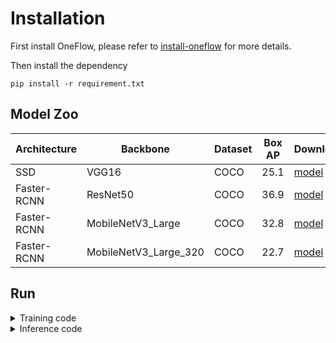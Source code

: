 # Installation
First install OneFlow, please refer to [install-oneflow](https://github.com/Oneflow-Inc/oneflow#install-oneflow) for more details.

Then install the dependency
```Shell
pip install -r requirement.txt
```

## Model Zoo
| Architecture| Backbone |Dataset | Box AP |  Download  |
|-------------|----------|--------|--------|--------------|
| SSD      | VGG16 | COCO |25.1 | [model](https://oneflow-public.oss-cn-beijing.aliyuncs.com/model_zoo/flowvision/detection/ssd/ssd300_vgg16.tar.gz)|
| Faster-RCNN      | ResNet50 | COCO |36.9 | [model](https://oneflow-public.oss-cn-beijing.aliyuncs.com/model_zoo/flowvision/detection/faster_rcnn/fasterrcnn_resnet50_fpn_coco.tar.gz)|
| Faster-RCNN      | MobileNetV3_Large | COCO |32.8 | [model](https://oneflow-public.oss-cn-beijing.aliyuncs.com/model_zoo/flowvision/detection/faster_rcnn/fasterrcnn_mobilenet_v3_large_fpn.tar.gz)|
| Faster-RCNN      | MobileNetV3_Large_320 | COCO |22.7 | [model](https://oneflow-public.oss-cn-beijing.aliyuncs.com/model_zoo/flowvision/detection/faster_rcnn/fasterrcnn_mobilenet_v3_large_320_fpn.tar.g)|

## Run
<details>
<summary>Training code</summary>
We take the ssd as an example to show how to train the model.

```Shell
cd cv/detection
bash ssd300_vgg16/train.sh
```
</details>

<details>
<summary>Inference code</summary>
We take the ssd as an example to show how to test the model.

```Shell
cd cv/detection
bash ssd300_vgg16/infer.sh
```
</details>
